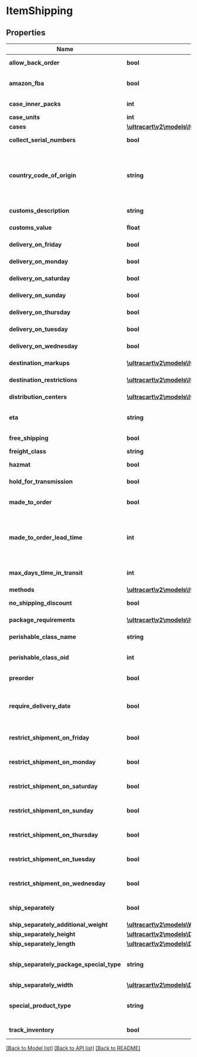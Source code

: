 # ItemShipping

## Properties
Name | Type | Description | Notes
------------ | ------------- | ------------- | -------------
**allow_back_order** | **bool** | Allow back order | [optional] 
**amazon_fba** | **bool** | Fulfillment by Amazon.com | [optional] 
**case_inner_packs** | **int** | Case inner packs | [optional] 
**case_units** | **int** | Case units | [optional] 
**cases** | [**\ultracart\v2\models\ItemShippingCase[]**](ItemShippingCase.md) | Cases | [optional] 
**collect_serial_numbers** | **bool** | This item is on pre-order | [optional] 
**country_code_of_origin** | **string** | Country code of origin for customs forms.  (ISO-3166 two letter code) | [optional] 
**customs_description** | **string** | Customs description | [optional] 
**customs_value** | **float** | Customs value | [optional] 
**delivery_on_friday** | **bool** | Delivery on Friday | [optional] 
**delivery_on_monday** | **bool** | Delivery on Monday | [optional] 
**delivery_on_saturday** | **bool** | Delivery on Saturday | [optional] 
**delivery_on_sunday** | **bool** | Delivery on Sunday | [optional] 
**delivery_on_thursday** | **bool** | Delivery on Thursday | [optional] 
**delivery_on_tuesday** | **bool** | Delivery on Tuesday | [optional] 
**delivery_on_wednesday** | **bool** | Delivery on Wednesday | [optional] 
**destination_markups** | [**\ultracart\v2\models\ItemShippingDestinationMarkup[]**](ItemShippingDestinationMarkup.md) | Destination markups | [optional] 
**destination_restrictions** | [**\ultracart\v2\models\ItemShippingDestinationRestriction[]**](ItemShippingDestinationRestriction.md) | Destination restrictions | [optional] 
**distribution_centers** | [**\ultracart\v2\models\ItemShippingDistributionCenter[]**](ItemShippingDistributionCenter.md) | Distribution centers | [optional] 
**eta** | **string** | Estimated time of arrival | [optional] 
**free_shipping** | **bool** | Qualifies for free shipping | [optional] 
**freight_class** | **string** | Freight class | [optional] 
**hazmat** | **bool** | Hazardous material | [optional] 
**hold_for_transmission** | **bool** | Hold for transmission | [optional] 
**made_to_order** | **bool** | True if this item is made to order | [optional] 
**made_to_order_lead_time** | **int** | Number of days lead time it takes to make the item before ite can ship | [optional] 
**max_days_time_in_transit** | **int** | Maximum days allowed in transit | [optional] 
**methods** | [**\ultracart\v2\models\ItemShippingMethod[]**](ItemShippingMethod.md) | Methods | [optional] 
**no_shipping_discount** | **bool** | No shipping discounts | [optional] 
**package_requirements** | [**\ultracart\v2\models\ItemShippingPackageRequirement[]**](ItemShippingPackageRequirement.md) | Package requirements | [optional] 
**perishable_class_name** | **string** | Perishable class name | [optional] 
**perishable_class_oid** | **int** | Perishable class object identifier | [optional] 
**preorder** | **bool** | This item is on pre-order | [optional] 
**require_delivery_date** | **bool** | True to require customer to select a delivery date | [optional] 
**restrict_shipment_on_friday** | **bool** | Restrict shipment on Friday | [optional] 
**restrict_shipment_on_monday** | **bool** | Restrict shipment on Monday | [optional] 
**restrict_shipment_on_saturday** | **bool** | Restrict shipment on Saturday | [optional] 
**restrict_shipment_on_sunday** | **bool** | Restrict shipment on Sunday | [optional] 
**restrict_shipment_on_thursday** | **bool** | Restrict shipment on Thursday | [optional] 
**restrict_shipment_on_tuesday** | **bool** | Restrict shipment on Tuesday | [optional] 
**restrict_shipment_on_wednesday** | **bool** | Restrict shipment on Wednesday | [optional] 
**ship_separately** | **bool** | Ship this item in a separate box | [optional] 
**ship_separately_additional_weight** | [**\ultracart\v2\models\Weight**](Weight.md) |  | [optional] 
**ship_separately_height** | [**\ultracart\v2\models\Distance**](Distance.md) |  | [optional] 
**ship_separately_length** | [**\ultracart\v2\models\Distance**](Distance.md) |  | [optional] 
**ship_separately_package_special_type** | **string** | Ship separately package special type | [optional] 
**ship_separately_width** | [**\ultracart\v2\models\Distance**](Distance.md) |  | [optional] 
**special_product_type** | **string** | Special product type (USPS Media Mail) | [optional] 
**track_inventory** | **bool** | Track inventory | [optional] 

[[Back to Model list]](../README.md#documentation-for-models) [[Back to API list]](../README.md#documentation-for-api-endpoints) [[Back to README]](../README.md)


